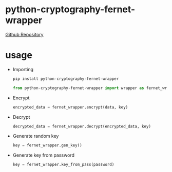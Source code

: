 # python-cryptography-fernet-wrapper
[Github Repository](https://github.com/KrazyKirby99999/python-cryptography-fernet-wrapper)
# usage
* Importing
    ```python
    pip install python-cryptography-fernet-wrapper
    ```
    ```python
    from python-cryptography-fernet-wrapper import wrapper as fernet_wrapper
    ```

* Encrypt
    ```python
    encrypted_data = fernet_wrapper.encrypt(data, key)
    ```

* Decrypt
    ```python
    decrypted_data = fernet_wrapper.decrypt(encrypted_data, key)
    ```

* Generate random key
    ```python
    key = fernet_wrapper.gen_key()
    ```

* Generate key from password
    ```python
    key = fernet_wrapper.key_from_pass(password)
    ```